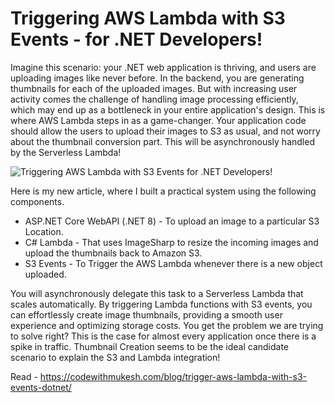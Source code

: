# Triggering AWS Lambda with S3 Events - for .NET Developers!

Imagine this scenario: your .NET web application is thriving, and users are uploading images like never before. In the backend, you are generating thumbnails for each of the uploaded images. But with increasing user activity comes the challenge of handling image processing efficiently, which may end up as a bottleneck in your entire application's design. This is where AWS Lambda steps in as a game-changer. Your application code should allow the users to upload their images to S3 as usual, and not worry about the thumbnail conversion part. This will be asynchronously handled by the Serverless Lambda!

![Triggering AWS Lambda with S3 Events for .NET Developers!](https://codewithmukesh.com/wp-content/uploads/2023/07/Trigger-AWS-Lambda-with-S3-Events-.NET_.png)

Here is my new article, where I built a practical system using the following components.
- ASP.NET Core WebAPI (.NET 8) - To upload an image to a particular S3 Location.
- C# Lambda - That uses ImageSharp to resize the incoming images and upload the thumbnails back to Amazon S3.
- S3 Events - To Trigger the AWS Lambda whenever there is a new object uploaded.

You will asynchronously delegate this task to a Serverless Lambda that scales automatically. By triggering Lambda functions with S3 events, you can effortlessly create image thumbnails, providing a smooth user experience and optimizing storage costs. You get the problem we are trying to solve right?  This is the case for almost every application once there is a spike in traffic. Thumbnail Creation seems to be the ideal candidate scenario to explain the S3 and Lambda integration!

Read - https://codewithmukesh.com/blog/trigger-aws-lambda-with-s3-events-dotnet/
